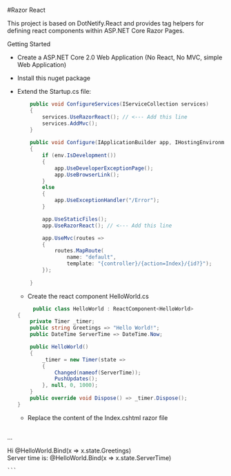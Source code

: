 #Razor React 

This project is based on DotNetify.React and provides tag helpers for defining react components within ASP.NET Core Razor Pages. 

Getting Started

* Create a ASP.NET Core 2.0 Web Application (No React, No MVC, simple Web Application)
* Install this nuget package
* Extend the Startup.cs file:

    ```csharp
        public void ConfigureServices(IServiceCollection services)
        {
            services.UseRazorReact(); // <--- Add this line
            services.AddMvc();
        }
        
        public void Configure(IApplicationBuilder app, IHostingEnvironment env)
        {
            if (env.IsDevelopment())
            {
                app.UseDeveloperExceptionPage();
                app.UseBrowserLink();
            }
            else
            {
                app.UseExceptionHandler("/Error");
            }

            app.UseStaticFiles();
            app.UseRazorReact(); // <--- Add this line

            app.UseMvc(routes =>
            {
                routes.MapRoute(
                    name: "default",
                    template: "{controller}/{action=Index}/{id?}");
            });
            
        }
    ```
    
    * Create the react component HelloWorld.cs
    ```csharp
         public class HelloWorld : ReactComponent<HelloWorld>
    {
        private Timer _timer;
        public string Greetings => "Hello World!";
        public DateTime ServerTime => DateTime.Now;

        public HelloWorld()
        {
            _timer = new Timer(state =>
            {
                Changed(nameof(ServerTime));
                PushUpdates();
            }, null, 0, 1000);
        }
        public override void Dispose() => _timer.Dispose();
    }
    ```
    
    * Replace the content of the Index.cshtml razor file
     ```html
...
<react-scripts/>

<react component-type="@typeof(HelloWorld)">
    <div>
        Hi @HelloWorld.Bind(x => x.state.Greetings)<br />
        Server time is: @HelloWorld.Bind(x => x.state.ServerTime)
    </div>
</react>

    ```
